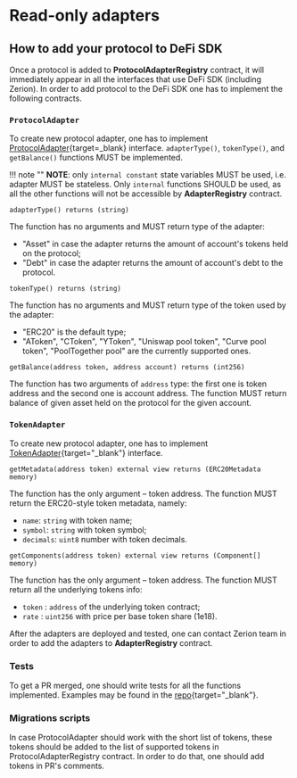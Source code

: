 # Read-only adapters

## How to add your protocol to DeFi SDK

Once a protocol is added to **ProtocolAdapterRegistry** contract, it will immediately appear in all the interfaces that use DeFi SDK \(including Zerion\). In order to add protocol to the DeFi SDK one has to implement the following contracts.

### `ProtocolAdapter`

To create new protocol adapter, one has to implement [ProtocolAdapter](https://github.com/zeriontech/defi-sdk/blob/master/contracts/adapters/ProtocolAdapter.sol){target=_blank} interface. `adapterType()`, `tokenType()`, and `getBalance()` functions MUST be implemented.

!!! note ""
    **NOTE**: only `internal constant` state variables MUST be used, i.e. adapter MUST be stateless.
    Only `internal` functions SHOULD be used, as all the other functions will not be accessible by **AdapterRegistry** contract.

```solidity
adapterType() returns (string)
```

The function has no arguments and MUST return type of the adapter:

- "Asset" in case the adapter returns the amount of account's tokens held on the protocol;
- "Debt" in case the adapter returns the amount of account's debt to the protocol.

```solidity
tokenType() returns (string)
```

The function has no arguments and MUST return type of the token used by the adapter:

- "ERC20" is the default type;
- "AToken", "CToken", "YToken", "Uniswap pool token", "Curve pool token", "PoolTogether pool" are the currently supported ones.

```solidity
getBalance(address token, address account) returns (int256)
```

The function has two arguments of `address` type: the first one is token address and the second one is account address. The function MUST return balance of given asset held on the protocol for the given account.

### `TokenAdapter`

To create new protocol adapter, one has to implement [TokenAdapter](https://github.com/zeriontech/defi-sdk/blob/master/contracts/adapters/TokenAdapter.sol){target="_blank"} interface.

```solidity
getMetadata(address token) external view returns (ERC20Metadata memory)
```

The function has the only argument – token address. The function MUST return the ERC20-style token metadata, namely:

* `name`: `string` with token name;
* `symbol`: `string` with token symbol;
* `decimals`: `uint8` number with token decimals.

```solidity
getComponents(address token) external view returns (Component[] memory)
```

The function has the only argument – token address. The function MUST return all the underlying tokens info:

* `token` : `address` of the underlying token contract;
* `rate` : `uint256` with price per base token share \(1e18\).

After the adapters are deployed and tested, one can contact Zerion team in order to add the adapters to **AdapterRegistry** contract.

### Tests

To get a PR merged, one should write tests for all the functions implemented. Examples may be found in the [repo](https://github.com/zeriontech/defi-sdk/tree/master/test){target="_blank"}.

### Migrations scripts

In case ProtocolAdapter should work with the short list of tokens, these tokens should be added to the list of supported tokens in ProtocolAdapterRegistry contract. In order to do that, one should add tokens in PR's comments.
